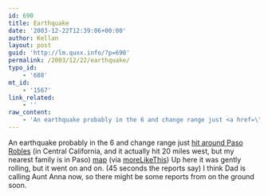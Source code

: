 ```yaml
---
id: 690
title: Earthquake
date: '2003-12-22T12:39:06+00:00'
author: Kellan
layout: post
guid: 'http://lm.quxx.info/?p=690'
permalink: /2003/12/22/earthquake/
typo_id:
    - '688'
mt_id:
    - '1567'
link_related:
    - ''
raw_content:
    - 'An earthquake probably in the 6 and change range just <a href=\"http://earthquake.usgs.gov/recenteqsUS/Quakes/nc40148755.htm\">hit around Paso Robles</a> (in Central California, and it actually hit 20 miles west, but my nearest family is in Paso) <a href=\"http://quake.usgs.gov/recenteqs/Maps/121-36.htm\">map</a> (via <a href=\"http://www.whump.com/moreLikeThis/link/03769\">moreLikeThis</a>)  Up here it was gently rolling, but it went on and on. (45 seconds the reports say)   I think Dad is calling Aunt Anna now, so there might be some reports from on the ground soon.'
---
```


An earthquake probably in the 6 and change range just [hit around Paso Robles](http://earthquake.usgs.gov/recenteqsUS/Quakes/nc40148755.htm) (in Central California, and it actually hit 20 miles west, but my nearest family is in Paso) [map](http://quake.usgs.gov/recenteqs/Maps/121-36.htm) (via [moreLikeThis](http://www.whump.com/moreLikeThis/link/03769)) Up here it was gently rolling, but it went on and on. (45 seconds the reports say) I think Dad is calling Aunt Anna now, so there might be some reports from on the ground soon.